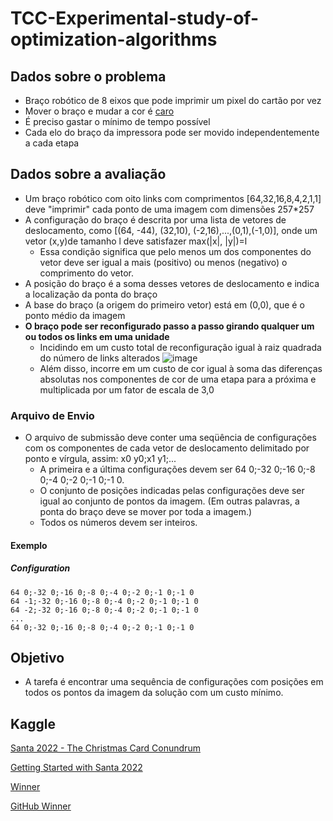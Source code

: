 # TCC-Experimental-study-of-optimization-algorithms

## Dados sobre o problema

- Braço robótico de 8 eixos que pode imprimir um pixel do cartão por vez
- Mover o braço e mudar a cor é [caro](#peso)
- É preciso gastar o mínimo de tempo possível
- Cada elo do braço da impressora pode ser movido independentemente a cada etapa

## Dados sobre a avaliação

- Um braço robótico com oito links com comprimentos [64,32,16,8,4,2,1,1] deve "imprimir" cada ponto de uma imagem com dimensões 257*257
- A configuração do braço é descrita por uma lista de vetores de deslocamento, como [(64, -44), (32,10), (-2,16),...,(0,1),(-1,0)], onde um vetor (x,y)de tamanho l deve satisfazer max(|x|, |y|)=l
	- Essa condição significa que pelo menos um dos componentes do vetor deve ser igual a mais (positivo) ou menos (negativo) o comprimento do vetor.
- A posição do braço é a soma desses vetores de deslocamento e indica a localização da ponta do braço
- A base do braço (a origem do primeiro vetor) está em (0,0), que é o ponto médio da imagem
- **O braço pode ser reconfigurado passo a passo girando qualquer um ou todos os links em uma unidade** <a name="peso"></a>
	- Incidindo em um custo total de reconfiguração igual à raiz quadrada do número de links alterados
		![image](https://user-images.githubusercontent.com/31144766/227238534-54ee6943-3909-433d-93a5-cabea8911b80.png)
	- Além disso, incorre em um custo de cor igual à soma das diferenças absolutas nos componentes de cor de uma etapa para a próxima e multiplicada por um fator de escala de 3,0

### Arquivo de Envio

- O arquivo de submissão deve conter uma seqüência de configurações com os componentes de cada vetor de deslocamento delimitado por ponto e vírgula, assim: x0 y0;x1 y1;...
	- A primeira e a última configurações devem ser 64 0;-32 0;-16 0;-8 0;-4 0;-2 0;-1 0;-1 0.
	- O conjunto de posições indicadas pelas configurações deve ser igual ao conjunto de pontos da imagem. (Em outras palavras, a ponta do braço deve se mover por toda a imagem.)
	- Todos os números devem ser inteiros.

#### Exemplo

##### Configuration
```
64 0;-32 0;-16 0;-8 0;-4 0;-2 0;-1 0;-1 0
64 -1;-32 0;-16 0;-8 0;-4 0;-2 0;-1 0;-1 0
64 -2;-32 0;-16 0;-8 0;-4 0;-2 0;-1 0;-1 0
...
64 0;-32 0;-16 0;-8 0;-4 0;-2 0;-1 0;-1 0
```

## Objetivo

- A tarefa é encontrar uma sequência de configurações com posições em todos os pontos da imagem da solução com um custo mínimo.

## Kaggle

[Santa 2022 - The Christmas Card Conundrum](https://www.kaggle.com/competitions/santa-2022/overview)

[Getting Started with Santa 2022](https://www.kaggle.com/code/ryanholbrook/getting-started-with-santa-2022/notebook)

[Winner](https://www.kaggle.com/competitions/santa-2022/discussion/379167)

[GitHub Winner](https://github.com/chettub/santa2022)
